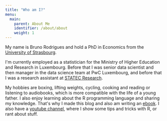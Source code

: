 ```yaml
---
title: "Who am I?"
menu:
  main:
    parent: About Me
    identifier: /about/about
    weight: 1
---
```


My name is Bruno Rodrigues and hold a PhD in Economics from the 
[University of Strasbourg](http://www.unistra.fr).

I'm currently employed as a statistician for the Ministry of Higher Education and Research in 
Luxembourg. Before that I was senior data scientist and then manager in the data science team 
at PwC Luxembourg, and before that I was a research assistant at [STATEC Research](http://www.statistiques.public.lu/en/actors/statec/organisation/red/).

My hobbies are boxing, lifting weights, cycling, cooking and reading or listening to audiobooks, 
which is more compatible with the life of a young father.
I also enjoy learning about the R programming language and sharing my knowledge.
That's why I made this blog and also am writing an [ebook](https://b-rodrigues.github.io/modern_R/).
I also have a [youtube channel](https://www.youtube.com/channel/UCTZXht1RTL2Duc3eU8MYGzQ), 
where I show some tips and tricks with R, or rant about stuff.

